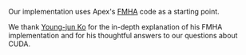 Our implementation uses Apex's
[FMHA](https://github.com/NVIDIA/apex/tree/master/apex/contrib/csrc/fmha) code
as a starting point.

We thank [Young-jun Ko](https://yjk21.github.io/) for the in-depth explanation of his FMHA implementation
and for his thoughtful answers to our questions about CUDA.
